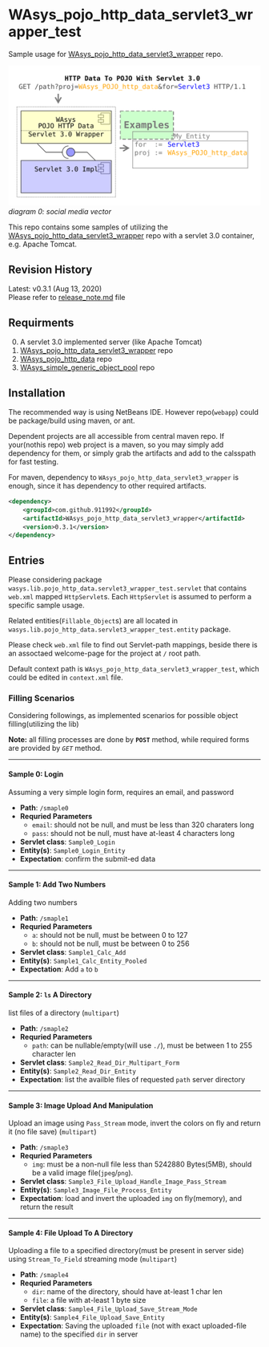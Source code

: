 # WAsys_pojo_http_data_servlet3_wrapper_test
Sample usage for [WAsys_pojo_http_data_servlet3_wrapper](https://github.com/911992/WAsys_pojo_http_data_servlet3_wrapper) repo.

![WAsys_pojo_http_data_servlet3_wrapper samples](./_docs/diagrams/social_media_image.svg)  
*diagram 0: social media vector*

This repo contains some samples of utilizing the [WAsys_pojo_http_data_servlet3_wrapper](https://github.com/911992/WAsys_pojo_http_data_servlet3_wrapper) repo with a servlet 3.0 container, e.g. Apache Tomcat.  

## Revision History
Latest: v0.3.1 (Aug 13, 2020)  
Please refer to [release_note.md](./release_note.md) file

## Requirments
0. A servlet 3.0 implemented server (like Apache Tomcat)
1. [WAsys_pojo_http_data_servlet3_wrapper](https://github.com/911992/WAsys_pojo_http_data_servlet3_wrapper) repo
2. [WAsys_pojo_http_data](https://github.com/911992/WAsys_pojo_http_data) repo
3. [WAsys_simple_generic_object_pool](https://github.com/911992/WAsys_simple_generic_object_pool) repo

## Installation
The recommended way is using NetBeans IDE. However repo(`webapp`) could be package/build using maven, or ant.

Dependent projects are all accessible from central maven repo. If your(nothis repo) web project is a maven, so you may simply add dependency for them, or simply grab the artifacts and add to the calsspath for fast testing.

For maven, dependency to `WAsys_pojo_http_data_servlet3_wrapper` is enough, since it has dependency to other required artifacts.  
```xml
<dependency>
    <groupId>com.github.911992</groupId>
    <artifactId>WAsys_pojo_http_data_servlet3_wrapper</artifactId>
    <version>0.3.1</version>
</dependency>
```

## Entries
Please considering package `wasys.lib.pojo_http_data.servlet3_wrapper_test.servlet` that contains `web.xml` mapped `HttpServlet`s. Each `HttpServlet` is assumed to perform a specific sample usage.

Related entities(`Fillable_Object`s) are all located in `wasys.lib.pojo_http_data.servlet3_wrapper_test.entity` package.

Please check `web.xml` file to find out Servlet-path mappings, beside there is an assoctaed welcome-page for the project at `/` root path.

Default context path is `WAsys_pojo_http_data_servlet3_wrapper_test`, which could be edited in `context.xml` file.

### Filling Scenarios
Considering followings, as implemented scenarios for possible object filling(utilizing the lib) 

**Note:** all filling processes are done by **`POST`** method, while required forms are provided by *`GET`* method.

<hr/>

#### Sample 0: Login
Assuming a very simple login form, requires an email, and password
* **Path**: `/smaple0`  
* **Requried Parameters**  
    * `email`: should not be null, and must be less than 320 charaters long  
    * `pass`: should not be null, must have at-least 4 characters long  
* **Servlet class**: `Sample0_Login`  
* **Entity(s)**: `Sample0_Login_Entity`  
* **Expectation**: confirm the submit-ed data

<hr/>

#### Sample 1: Add Two Numbers
Adding two numbers  
* **Path**: `/smaple1`  
* **Requried Parameters**  
    * `a`: should not be null, must be between 0 to 127  
    * `b`: should not be null, must be between 0 to 256
* **Servlet class**: `Sample1_Calc_Add`  
* **Entity(s)**: `Sample1_Calc_Entity_Pooled`  
* **Expectation**: Add `a` to `b`

<hr/>

#### Sample 2: `ls` A Directory
list files of a directory (`multipart`)
* **Path**: `/smaple2`  
* **Requried Parameters**  
    * `path`: can be nullable/empty(will use `./`), must be between 1 to 255 character len  
* **Servlet class**: `Sample2_Read_Dir_Multipart_Form`  
* **Entity(s)**: `Sample2_Read_Dir_Entity`  
* **Expectation**: list the availble files of requested `path` server directory

<hr/>

#### Sample 3: Image Upload And Manipulation
Upload an image using `Pass_Stream` mode, invert the colors on fly and return it (no file save) (`multipart`)
* **Path**: `/smaple3`  
* **Requried Parameters**  
    * `img`: must be a non-null file less than 5242880 Bytes(5MB), should be a valid image file(`jpeg`/`png`).  
* **Servlet class**: `Sample3_File_Upload_Handle_Image_Pass_Stream`  
* **Entity(s)**: `Sample3_Image_File_Process_Entity`  
* **Expectation**: load and invert the uploaded `img` on fly(memory), and return the result  

<hr/>

#### Sample 4: File Upload To A Directory
Uploading a file to a specified directory(must be present in server side) using `Stream_To_Field` streaming mode  (`multipart`)
* **Path**: `/smaple4`  
* **Requried Parameters**  
    * `dir`: name of the directory, should have at-least 1 char len  
    * `file`: a file with at-least 1 byte size
* **Servlet class**: `Sample4_File_Upload_Save_Stream_Mode`  
* **Entity(s)**: `Sample4_File_Upload_Save_Entity`  
* **Expectation**: Saving the uploaded `file` (not with exact uploaded-file name) to the specified `dir` in server  
